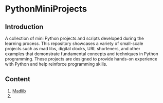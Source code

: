 # PythonMiniProjects

## Introduction

A collection of mini Python projects and scripts developed during the learning process. This repository showcases a variety of small-scale projects such as mad libs, digital clocks, URL shorteners, and other examples that demonstrate fundamental concepts and techniques in Python programming. These projects are designed to provide hands-on experience with Python and help reinforce programming skills.

## Content

1. [Madlib](/001%20-%20MadLib/)
2.
